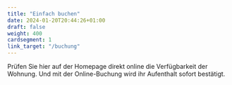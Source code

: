 ```yaml
---
title: "Einfach buchen"
date: 2024-01-20T20:44:26+01:00
draft: false
weight: 400
cardsegment: 1
link_target: "/buchung"
---
```


Prüfen Sie hier auf der Homepage direkt online die Verfügbarkeit der Wohnung. Und mit der Online-Buchung wird ihr Aufenthalt sofort bestätigt.
